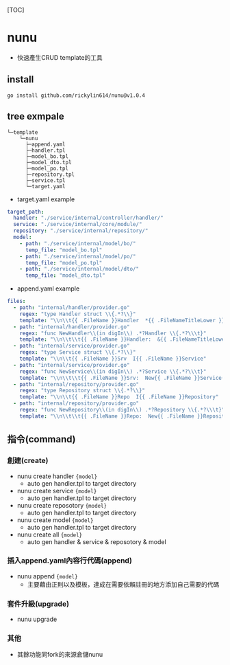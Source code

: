 
[TOC]

# nunu

- 快速產生CRUD template的工具

## install

`go install github.com/rickylin614/nunu@v1.0.4`

## tree exmpale
```
└─template
    └─nunu
      ├─append.yaml
      ├─handler.tpl
      ├─model_bo.tpl
      ├─model_dto.tpl
      ├─model_po.tpl
      ├─repository.tpl
      ├─service.tpl
      └─target.yaml
```

- target.yaml example

```yaml
target_path:
  handler: "./service/internal/controller/handler/"
  service: "./service/internal/core/module/"
  repository: "./service/internal/repository/"
  model: 
    - path: "./service/internal/model/bo/"
      temp_file: "model_bo.tpl"
    - path: "./service/internal/model/po/"
      temp_file: "model_po.tpl"
    - path: "./service/internal/model/dto/"
      temp_file: "model_dto.tpl"
```

- append.yaml example

```yaml
files:
  - path: "internal/handler/provider.go"
    regex: "type Handler struct \\{.*?\\}"
    template: "\\n\\t{{ .FileName }}Handler  *{{ .FileNameTitleLower }}Handler"
  - path: "internal/handler/provider.go"
    regex: "func NewHandler\\(in digIn\\) .*?Handler \\{.*?\\\t}"
    template: "\\n\\t\\t{{ .FileName }}Handler:  &{{ .FileNameTitleLower }}Handler{in: in},"
  - path: "internal/service/provider.go"
    regex: "type Service struct \\{.*?\\}"
    template: "\\n\\t{{ .FileName }}Srv  I{{ .FileName }}Service"
  - path: "internal/service/provider.go"
    regex: "func NewService\\(in digIn\\) .*?Service \\{.*?\\\t}"
    template: "\\n\\t\\t{{ .FileName }}Srv:  New{{ .FileName }}Service(in),"
  - path: "internal/repository/provider.go"
    regex: "type Repository struct \\{.*?\\}"
    template: "\\n\\t{{ .FileName }}Repo  I{{ .FileName }}Repository"
  - path: "internal/repository/provider.go"
    regex: "func NewRepository\\(in digIn\\) .*?Repository \\{.*?\\\t}"
    template: "\\n\\t\\t{{ .FileName }}Repo:  New{{ .FileName }}Repository(in),"
```


## 指令(command)

### 創建(create)

- nunu create handler `{model}`
  - auto gen handler.tpl to target directory
- nunu create service `{model}`
  - auto gen handler.tpl to target directory
- nunu create reposotory `{model}`
  - auto gen handler.tpl to target directory
- nunu create model `{model}`
  - auto gen handler.tpl to target directory
- nunu create all `{model}`
  - auto gen handler & service & reposotory & model

### 插入append.yaml內容行代碼(append)

- nunu append `{model}`
  - 主要藉由正則以及模板，達成在需要依賴註冊的地方添加自己需要的代碼

### 套件升級(upgrade)

- nunu upgrade

### 其他

- 其餘功能同fork的來源倉儲nunu
